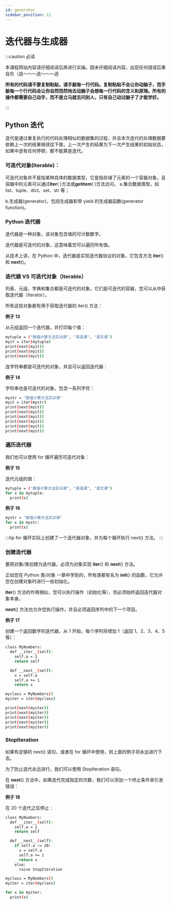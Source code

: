 ```yaml
---
id: generator
sidebar_position: 12
---
```


# 迭代器与生成器

:::caution 必读

本课程网站内容请仔细阅读后再进行实操。因未仔细阅读内容，出现任何错误后果自负（逃～～～逃～～～逃

**所有的代码请不要复制粘贴，请手敲每一行代码。复制粘贴不会让你动脑子，而手敲每一个行代码会让你自然而然地去动脑子会想每一行代码的含义和原理。所有的操作都需要自己动手，而不是立马就去问别人，只有自己动过脑子了才能学好。**

:::

## Python 迭代

迭代是通过重复执行的代码处理相似的数据集的过程，并且本次迭代的处理数据要依赖上一次的结果继续往下做，上一次产生的结果为下一次产生结果的初始状态，如果中途有任何停顿，都不能算是迭代。

### 可迭代对象(Iterable)：

可迭代对象并不是指某种具体的数据类型，它是指存储了元素的一个容器对象，且容器中的元素可以通过**iter**( )方法或**getitem**( )方法访问。
a.集合数据类型，如 list、tuple、dict、set、str 等；

b.生成器(generator)，包括生成器和带 yield 的生成器函数(generator function)。

### Python 迭代器

迭代器是一种对象，该对象包含值的可计数数字。

迭代器是可迭代的对象，这意味着您可以遍历所有值。

从技术上讲，在 Python 中，迭代器是实现迭代器协议的对象，它包含方法 **iter**() 和 **next**()。

### 迭代器 VS 可迭代对象（Iterable）

列表、元组、字典和集合都是可迭代的对象。它们是可迭代的容器，您可以从中获取迭代器（Iterator）。

所有这些对象都有用于获取迭代器的 iter() 方法：

**例子 13**

从元组返回一个迭代器，并打印每个值：

```bash
mytuple = ("数值计算方法实训课", "英语课", "语文课")
myit = iter(mytuple)
print(next(myit))
print(next(myit))
print(next(myit))
```

连字符串都是可迭代的对象，并且可以返回迭代器：

**例子 14**

字符串也是可迭代的对象，包含一系列字符：

```bash
mystr = "数值计算方法实训课"
myit = iter(mystr)
print(next(myit))
print(next(myit))
print(next(myit))
print(next(myit))
print(next(myit))
print(next(myit))
```

### 遍历迭代器

我们也可以使用 for 循环遍历可迭代对象：

**例子 15**

迭代元组的值：

```bash
mytuple = ("数值计算方法实训课", "英语课", "语文课")
for x in mytuple:
  print(x)
```

**例子 16**

```bash
mystr = "数值计算方法实训课"
for x in mystr:
  print(x)
```

:::tip
for 循环实际上创建了一个迭代器对象，并为每个循环执行 next() 方法。
:::

### 创建迭代器

要把对象/类创建为迭代器，必须为对象实现 **iter**() 和 **next**() 方法。

正如您在 Python 类/对象 一章中学到的，所有类都有名为 **init**() 的函数，它允许您在创建对象时进行一些初始化。

**iter**() 方法的作用相似，您可以执行操作（初始化等），但必须始终返回迭代器对象本身。

**next**() 方法也允许您执行操作，并且必须返回序列中的下一个项目。

**例子 17**

创建一个返回数字的迭代器，从 1 开始，每个序列将增加 1（返回 1、2、3、4、5 等）：

```bash
class MyNumbers:
  def __iter__(self):
    self.a = 1
    return self

  def __next__(self):
    x = self.a
    self.a += 1
    return x

myclass = MyNumbers()
myiter = iter(myclass)

print(next(myiter))
print(next(myiter))
print(next(myiter))
print(next(myiter))
print(next(myiter))
```

### StopIteration

如果有足够的 next() 语句，或者在 for 循环中使用，则上面的例子将永远进行下去。

为了防止迭代永远进行，我们可以使用 StopIteration 语句。

在 **next**() 方法中，如果迭代完成指定的次数，我们可以添加一个终止条件来引发错误：

**例子 18**

在 20 个迭代之后停止：

```bash
class MyNumbers:
  def __iter__(self):
    self.a = 1
    return self

  def __next__(self):
    if self.a <= 20:
      x = self.a
      self.a += 1
      return x
    else:
      raise StopIteration

myclass = MyNumbers()
myiter = iter(myclass)

for x in myiter:
  print(x)
```
